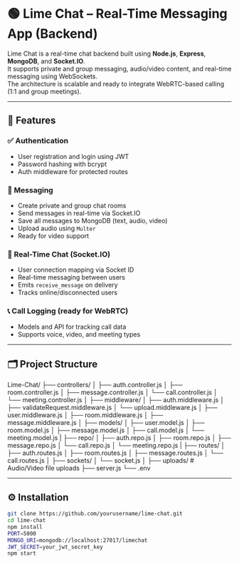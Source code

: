 # 🟢 Lime Chat – Real-Time Messaging App (Backend)

Lime Chat is a real-time chat backend built using **Node.js**, **Express**, **MongoDB**, and **Socket.IO**.  
It supports private and group messaging, audio/video content, and real-time messaging using WebSockets.  
The architecture is scalable and ready to integrate WebRTC-based calling (1:1 and group meetings).

---

## 🚀 Features

### ✅ Authentication
- User registration and login using JWT
- Password hashing with bcrypt
- Auth middleware for protected routes

### 💬 Messaging
- Create private and group chat rooms
- Send messages in real-time via Socket.IO
- Save all messages to MongoDB (text, audio, video)
- Upload audio using `Multer`
- Ready for video support

### 🔄 Real-Time Chat (Socket.IO)
- User connection mapping via Socket ID
- Real-time messaging between users
- Emits `receive_message` on delivery
- Tracks online/disconnected users

### 📞 Call Logging (ready for WebRTC)
- Models and API for tracking call data
- Supports voice, video, and meeting types

---

## 🗂 Project Structure

Lime-Chat/
├── controllers/
│ ├── auth.controller.js
│ ├── room.controller.js
│ ├── message.controller.js
│ └── call.controller.js
│ └── meeting.controller.js
│
├── middleware/
│ ├── auth.middleware.js
│ ├── validateRequest.middleware.js
│ └── upload.middleware.js
│ ├── user.middleware.js
│ ├── room.middleware.js
│ ├── message.middleware.js
│
├── models/
│ ├── user.model.js
│ ├── room.model.js
│ ├── message.model.js
│ ├── call.model.js
│ └── meeting.model.js
|
├── repo/
│ ├── auth.repo.js
│ ├── room.repo.js
│ ├── message.repo.js
│ └── call.repo.js
│ └── meeting.repo.js
|
├── routes/
│ ├── auth.routes.js
│ ├── room.routes.js
│ ├── message.routes.js
│ └── call.routes.js
│
├── sockets/
│ └── socket.js
│
├── uploads/ # Audio/Video file uploads
├── server.js
└── .env


---

## ⚙️ Installation

```bash
git clone https://github.com/yourusername/lime-chat.git
cd lime-chat
npm install
PORT=5000
MONGO_URI=mongodb://localhost:27017/limechat
JWT_SECRET=your_jwt_secret_key
npm start










